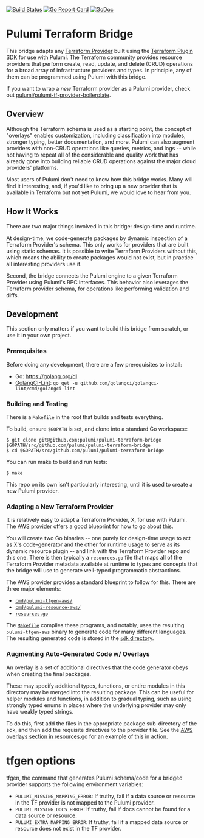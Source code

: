 [![Build Status](https://travis-ci.com/pulumi/pulumi-terraform-bridge.svg?token=cTUUEgrxaTEGyecqJpDn&branch=master)](https://travis-ci.com/pulumi/pulumi-terraform-bridge)
[![Go Report Card](https://goreportcard.com/badge/github.com/pulumi/pulumi-terraform-bridge)](https://goreportcard.com/report/github.com/pulumi/pulumi-terraform-bridge)
[![GoDoc](https://godoc.org/github.com/pulumi/pulumi-terraform-bridge?status.svg)](https://godoc.org/github.com/pulumi/pulumi-terraform-bridge)

# Pulumi Terraform Bridge

This bridge adapts any [Terraform Provider](https://github.com/terraform-providers) built using the [Terraform Plugin
SDK](https://github.com/hashicorp/terraform-plugin-sdk) for use with Pulumi.  The Terraform
community provides resource providers that perform create, read, update, and delete (CRUD) operations for a broad array
of infrastructure providers and types.  In principle, any of them can be programmed using Pulumi with this bridge.

If you want to wrap a _new_ Terraform provider as a Pulumi provider, check out [pulumi/pulumi-tf-provider-boilerplate](https://github.com/pulumi/pulumi-tf-provider-boilerplate).

## Overview

Although the Terraform schema is used as a starting point, the concept of "overlays" enables customization, including
classification into modules, stronger typing, better documentation, and more.  Pulumi can also augment providers with
non-CRUD operations like queries, metrics, and logs -- while not having to repeat all of the considerable and quality
work that has already gone into building reliable CRUD operations against the major cloud providers' platforms.

Most users of Pulumi don't need to know how this bridge works.  Many will find it interesting, and, if you'd like to
bring up a new provider that is available in Terraform but not yet Pulumi, we would love to hear from you.

## How It Works

There are two major things involved in this bridge: design-time and runtime.

At design-time, we code-generate packages by dynamic inspection of a Terraform Provider's schema.  This only works for
providers that are built using static schemas.  It is possible to write Terraform Providers without this, which means
the ability to create packages would not exist, but in practice all interesting providers use it.

Second, the bridge connects the Pulumi engine to a given Terraform Provider using Pulumi's RPC interfaces.  This
behavior also leverages the Terraform provider schema, for operations like performing validation and diffs.

## Development

This section only matters if you want to build this bridge from scratch, or use it in your own project.

### Prerequisites

Before doing any development, there are a few prerequisites to install:

* Go: https://golang.org/dl
* [GolangCI-Lint](https://github.com/golangci/golangci-lint): `go get -u github.com/golangci/golangci-lint/cmd/golangci-lint`

### Building and Testing

There is a `Makefile` in the root that builds and tests everything.

To build, ensure `$GOPATH` is set, and clone into a standard Go workspace:

    $ git clone git@github.com:pulumi/pulumi-terraform-bridge $GOPATH/src/github.com/pulumi/pulumi-terraform-bridge
    $ cd $GOPATH/src/github.com/pulumi/pulumi-terraform-bridge

You can run make to build and run tests:

    $ make

This repo on its own isn't particularly interesting, until it is used to create a new Pulumi provider.

### Adapting a New Terraform Provider

It is relatively easy to adapt a Terraform Provider, X, for use with Pulumi.  The
[AWS provider](https://github.com/pulumi/pulumi-aws) offers a good blueprint for how to go about this.

You will create two Go binaries -- one purely for design-time usage to act as X's code-generator and the other for
runtime usage to serve as its dynamic resource plugin -- and link with the Terraform Provider repo and this one.
There is then typically a `resources.go` file that maps all of the Terraform Provider metadata available at runtime
to types and concepts that the bridge will use to generate well-typed programmatic abstractions.

The AWS provider provides a standard blueprint to follow for this.  There are three major elements:

* [`cmd/pulumi-tfgen-aws/`](https://github.com/pulumi/pulumi-aws/tree/master/provider/cmd/pulumi-tfgen-aws)
* [`cmd/pulumi-resource-aws/`](https://github.com/pulumi/pulumi-aws/tree/master/provider/cmd/pulumi-resource-aws)
* [`resources.go`](https://github.com/pulumi/pulumi-aws/blob/master/provider/resources.go)

The [`Makefile`](https://github.com/pulumi/pulumi-aws/blob/master/Makefile) compiles these programs, and notably, uses
the resulting `pulumi-tfgen-aws` binary to generate code for many different languages.  The resulting generated code is
stored in the [`sdk` directory](https://github.com/pulumi/pulumi-aws/tree/master/sdk).

### Augmenting Auto-Generated Code w/ Overlays

An overlay is a set of additional directives that the code generator obeys when creating the final packages.

These may specify additional types, functions, or entire modules in this directory may be merged into the resulting
package.  This can be useful for helper modules and functions, in addition to gradual typing, such as using strongly
typed enums in places where the underlying provider may only have weakly typed strings.

To do this, first add the files in the appropriate package sub-directory of the sdk, and then add the requisite directives to the
provider file.  See the [AWS overlays section in resources.go](https://github.com/pulumi/pulumi-aws/blob/master/provider/resources.go#L4486) for
an example of this in action.

# tfgen options

tfgen, the command that generates Pulumi schema/code for a bridged provider supports the following environment variables:

* `PULUMI_MISSING_MAPPING_ERROR`: If truthy, fail if a data source or resource in the TF provider is not mapped to the Pulumi provider.
* `PULUMI_MISSING_DOCS_ERROR`: If truthy, fail if docs cannot be found for a data source or resource.
* `PULUMI_EXTRA_MAPPING_ERROR`: If truthy, fail if a mapped data source or resource does not exist in the TF provider.
